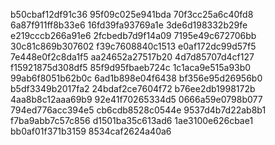 b50cbaf12df91c36
95f09c025e941bda
70f3cc25a6c40fd8
6a87f911ff8b33e6
16fd39fa93769a1e
3de6d198332b29fe
e219cccb266a91e6
2fcbedb7d9f14a09
7195e49c672706bb
30c81c869b307602
f39c7608840c1513
e0af172dc99d57f5
7e448e0f2c8da1f5
aa24652a27517b20
4d7d85707d4cf127
f15921875d308df5
85f9d95fbaeb724c
1c1aca9e515a93b0
99ab6f8051b62b0c
6ad1b898e04f6438
bf356e95d26956b0
b5df3349b2017fa2
24bdaf2ce7604f72
b76ee2db1998172b
4aa8b8c12aaa69b9
92e41f70265334d5
0666a59e0798b077
794ed776acc394e5
cb6cdb8528c0544e
9537d4b7d22ab8b1
f7ba9abb7c57c856
d1501ba35c613ad6
1ae3100e626cbae1
bb0af01f371b3159
8534caf2624a40a6
